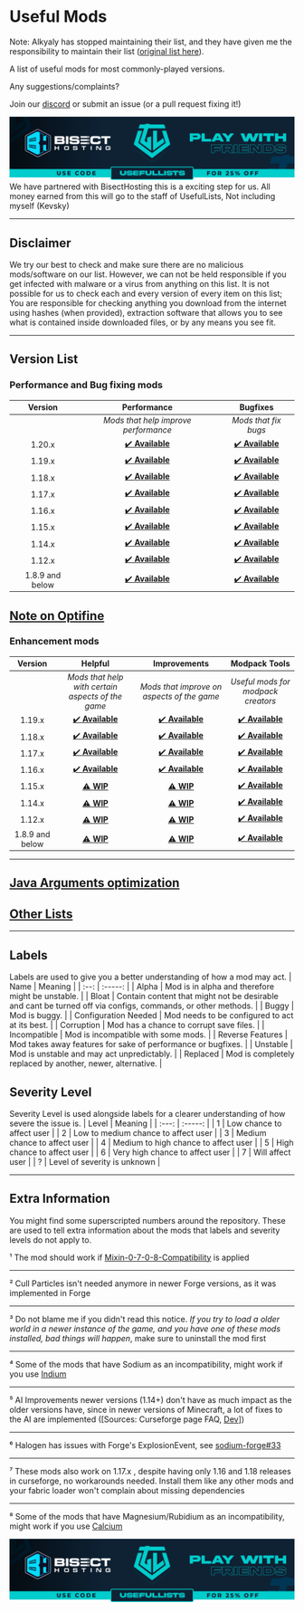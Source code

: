 # Useful Mods

Note: Alkyaly has stopped maintaining their list, and they have given me the responsibility to maintain their list ([original list here](https://gist.github.com/alkyaly/02830c560d15256855bc529e1e232e88)).

A list of useful mods for most commonly-played versions.

Any suggestions/complaints?

Join our [discord](https://discord.gg/8nzHYhVUQS) or submit an issue (or a pull request fixing it!)

[![Bisect Hosting Image](https://raw.githubusercontent.com/TheUsefulLists/assets/main/Images/Promo.png)](https://bisecthosting.com/UsefulLists)
We have partnered with BisectHosting this is a exciting step for us. All money earned from this will go to the staff of UsefulLists, Not including myself (Kevsky)
___

## Disclaimer

We try our best to check and make sure there are no malicious mods/software on our list. However, we can not be held responsible if you get infected with malware or a virus from anything on this list. It is not possible for us to check each and every version of every item on this list;
You are responsible for checking anything you download from the internet using hashes (when provided), extraction software that allows you to see what is contained inside downloaded files, or by any means you see fit.
___

## Version List

### Performance and Bug fixing mods

| Version | Performance | Bugfixes |
| :-: | :-: | :-: |
| | *Mods that help improve performance* | *Mods that fix bugs* |
| 1.20.x | [✔️ **Available**](Performance/Performance120.md) | [✔️ **Available**](BugFixes/BugFixes120.md) |
| 1.19.x | [✔️ **Available**](Performance/Performance119.md) | [✔️ **Available**](BugFixes/BugFixes119.md) |
| 1.18.x | [✔️ **Available**](Performance/Performance118.md) | [✔️ **Available**](BugFixes/BugFixes118.md) |
| 1.17.x | [✔️ **Available**](Performance/Performance117.md) | [✔️ **Available**](BugFixes/BugFixes117.md) |
| 1.16.x | [✔️ **Available**](Performance/Performance116.md) | [✔️ **Available**](BugFixes/BugFixes116.md) |
| 1.15.x | [✔️ **Available**](Performance/Performance115.md) | [✔️ **Available**](BugFixes/BugFixes115.md) |
| 1.14.x | [✔️ **Available**](Performance/Performance114.md) | [✔️ **Available**](BugFixes/BugFixes114.md) |
| 1.12.x | [✔️ **Available**](Performance/Performance112.md) | [✔️ **Available**](BugFixes/BugFixes112.md) |
| 1.8.9 and below | [✔️ **Available**](Performance/PerformanceOld.md) | [✔️ **Available**](BugFixes/BugFixesOld.md) |

## [Note on Optifine](Performance/Note%20on%20Optifine.md)

### Enhancement mods

| Version | Helpful |                           Improvements                           | Modpack Tools |
| :-: | :-: |:----------------------------------------------------------------:| :-: |
| | *Mods that help with certain aspects of the game* |            *Mods that improve on aspects of the game*            | *Useful mods for modpack creators* |
| 1.19.x | [✔️ **Available**](Enhancements/Helpful/Helpful119.md) | [✔️ **Available**](Enhancements/Improvements/Improvements119.md) | [✔️ **Available**](modpacktools/modpacktools119.md) |
| 1.18.x | [✔️ **Available**](Enhancements/Helpful/Helpful118.md) | [✔️ **Available**](Enhancements/Improvements/Improvements118.md) | [✔️ **Available**](modpacktools/modpacktools118.md) |
| 1.17.x | [✔️ **Available**](Enhancements/Helpful/Helpful117.md) | [✔️ **Available**](Enhancements/Improvements/Improvements117.md) | [✔️ **Available**](modpacktools/modpacktools117.md) |
| 1.16.x | [✔️ **Available**](Enhancements/Helpful/Helpful116.md) | [✔️ **Available**](Enhancements/Improvements/Improvements116.md) | [✔️ **Available**](modpacktools/modpacktools116.md) |
| 1.15.x | [⚠️ **WIP**](Enhancements/Helpful/Helpful115.md) |    [⚠️ **WIP**](Enhancements/Improvements/Improvements115.md)    | [✔️ **Available**](modpacktools/modpacktools115.md) |
| 1.14.x | [⚠️ **WIP**](Enhancements/Helpful/Helpful114.md) |    [⚠️ **WIP**](Enhancements/Improvements/Improvements114.md)    | [✔️ **Available**](modpacktools/modpacktools114.md) |
| 1.12.x | [⚠️ **WIP**](Enhancements/Helpful/Helpful112.md) |    [⚠️ **WIP**](Enhancements/Improvements/Improvements112.md)    | [✔️ **Available**](modpacktools/modpacktools112.md) |
| 1.8.9 and below | [⚠️ **WIP**](Enhancements/Helpful/HelpfulOld.md) |    [⚠️ **WIP**](Enhancements/Improvements/ImprovementsOld.md)    | [✔️ **Available**](modpacktools/modpacktoolsold.md) |
___

## [Java Arguments optimization](JavaArgumentsOptimization.md)

## [Other Lists](lists.md)

___

## Labels

Labels are used to give you a better understanding of how a mod may act.
| Name | Meaning |
| :--: | :-----: |
| Alpha | Mod is in alpha and therefore might be unstable. |
| Bloat | Contain content that might not be desirable and cant be turned off via configs, commands, or other methods. |
| Buggy | Mod is buggy. |
| Configuration Needed | Mod needs to be configured to act at its best. |
| Corruption | Mod has a chance to corrupt save files. |
| Incompatible | Mod is incompatible with some mods. |
| Reverse Features | Mod takes away features for sake of performance or bugfixes. |
| Unstable | Mod is unstable and may act unpredictably. |
| Replaced | Mod is completely replaced by another, newer, alternative. |

## Severity Level

Severity Level is used alongside labels for a clearer understanding of how severe the issue is.
| Level | Meaning |
| :---: | :-----: |
| 1 | Low chance to affect user |
| 2 | Low to medium chance to affect user |
| 3 | Medium chance to affect user |
| 4 | Medium to high chance to affect user |
| 5 | High chance to affect user |
| 6 | Very high chance to affect user |
| 7 | Will affect user |
| ? | Level of severity is unknown |
___

## Extra Information

You might find some superscripted numbers around the repository. These are used to tell extra information about the mods that labels and severity levels do not apply to.

¹ The mod should work if [Mixin-0-7-0-8-Compatibility](https://www.curseforge.com/minecraft/mc-mods/mixin-0-7-0-8-compatibility) is applied
___
² Cull Particles isn't needed anymore in newer Forge versions, as it was implemented in Forge
___
³ Do not blame me if you didn't read this notice. *If you try to load a older world in a newer instance of the game, and you have one of these mods installed, bad things will happen*, make sure to uninstall the mod first
___
⁴ Some of the mods that have Sodium as an incompatibility, might work if you use [Indium](https://modrinth.com/mod/indium)
___
⁵ AI Improvements newer versions (1.14+) don't have as much impact as the older versions have, since in newer versions of Minecraft, a lot of fixes to the AI are implemented ([Sources: Curseforge page FAQ, [Dev](https://media.discordapp.net/attachments/254806806516203520/831525756143534150/unknown.png)])
___
⁶ Halogen has issues with Forge's ExplosionEvent, see [sodium-forge#33](https://github.com/spoorn/sodium-forge/issues/33)
___
⁷ These mods also work on 1.17.x , despite having only 1.16 and 1.18 releases in curseforge, no workarounds needed. Install them like any other mods and your fabric loader won't complain about missing dependencies
___
⁸ Some of the mods that have Magnesium/Rubidium as an incompatibility, might work if you use [Calcium](https://www.curseforge.com/minecraft/mc-mods/calcium)

[![Bisect Hosting Image](https://raw.githubusercontent.com/TheUsefulLists/assets/main/Images/Promo.png)](https://bisecthosting.com/UsefulLists)
